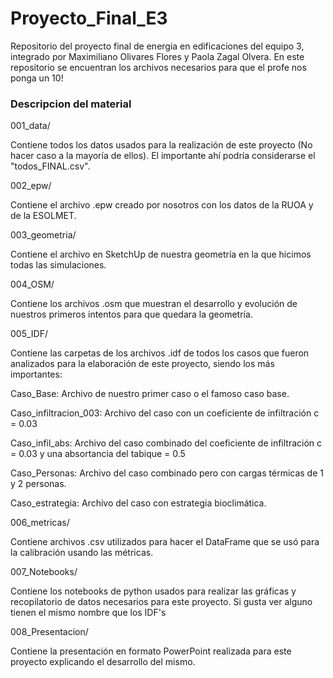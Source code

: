 # Proyecto_Final_E3
Repositorio del proyecto final de energia en edificaciones del equipo 3, integrado por Maximiliano Olivares Flores y Paola Zagal Olvera. 
En este repositorio se encuentran los archivos necesarios para que el profe nos ponga un 10!

### Descripcion del material

001_data/

Contiene todos los datos usados para la realización de este proyecto (No hacer caso a la mayoría de ellos). El importante ahí podría considerarse el "todos_FINAL.csv".

002_epw/

Contiene el archivo .epw creado por nosotros con los datos de la RUOA y de la ESOLMET.

003_geometria/

Contiene el archivo en SketchUp de nuestra geometría en la que hicimos todas las simulaciones.

004_OSM/

Contiene los archivos .osm que muestran el desarrollo y evolución de nuestros primeros intentos para que quedara la geometría.

005_IDF/

Contiene las carpetas de los archivos .idf de todos los casos que fueron analizados para la elaboración de este proyecto, siendo los más importantes:

  Caso_Base: Archivo de nuestro primer caso o el famoso caso base.
  
  Caso_infiltracion_003: Archivo del caso con un coeficiente de infiltración c = 0.03
  
  Caso_infil_abs: Archivo del caso combinado del coeficiente de infiltración c = 0.03 y una absortancia del tabique = 0.5
  
  Caso_Personas: Archivo del caso combinado pero con cargas térmicas de 1 y 2 personas.
  
  Caso_estrategia: Archivo del caso con estrategia bioclimática.
  
006_metricas/

Contiene archivos .csv utilizados para hacer el DataFrame que se usó para la calibración usando las métricas.

007_Notebooks/

Contiene los notebooks de python usados para realizar las gráficas y recopilatorio de datos necesarios para este proyecto. Si gusta ver alguno tienen el mismo nombre que los IDF's

008_Presentacion/

Contiene la presentación en formato PowerPoint realizada para este proyecto explicando el desarrollo del mismo.
